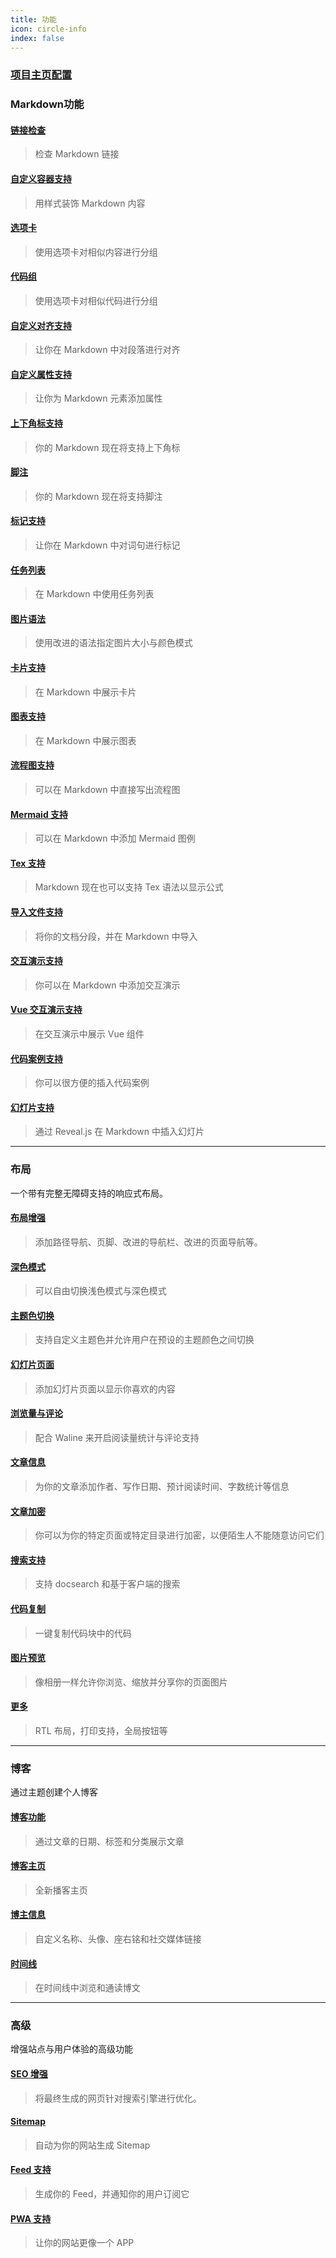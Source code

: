 ```yaml
---
title: 功能
icon: circle-info
index: false
---
```


### [项目主页配置](https://theme-hope.vuejs.press/zh/guide/layout/home/)

### Markdown功能

#### [链接检查](https://theme-hope.vuejs.press/zh/guide/markdown/others.html#link-check)

> 检查 Markdown 链接

#### [自定义容器支持](https://theme-hope.vuejs.press/zh/guide/markdown/container.html)

> 用样式装饰 Markdown 内容

#### [选项卡](https://theme-hope.vuejs.press/zh/guide/markdown/tabs.html)

> 使用选项卡对相似内容进行分组

#### [代码组](https://theme-hope.vuejs.press/zh/guide/markdown/code-tabs.html)

> 使用选项卡对相似代码进行分组

#### [自定义对齐支持](https://theme-hope.vuejs.press/zh/guide/markdown/align.html)

> 让你在 Markdown 中对段落进行对齐

#### [自定义属性支持](https://theme-hope.vuejs.press/zh/guide/markdown/attrs.html)

> 让你为 Markdown 元素添加属性

#### [上下角标支持](https://theme-hope.vuejs.press/zh/guide/markdown/sup-sub.html)

> 你的 Markdown 现在将支持上下角标

#### [脚注](https://theme-hope.vuejs.press/zh/guide/markdown/footnote.html)

> 你的 Markdown 现在将支持脚注

#### [标记支持](https://theme-hope.vuejs.press/zh/guide/markdown/mark.html)

> 让你在 Markdown 中对词句进行标记

#### [任务列表](https://theme-hope.vuejs.press/zh/guide/markdown/tasklist.html)

> 在 Markdown 中使用任务列表

#### [图片语法](https://theme-hope.vuejs.press/zh/guide/markdown/image.html)

> 使用改进的语法指定图片大小与颜色模式

#### [卡片支持](https://theme-hope.vuejs.press/zh/guide/markdown/card.html)

> 在 Markdown 中展示卡片

#### [图表支持](https://theme-hope.vuejs.press/zh/guide/markdown/chart.html)

> 在 Markdown 中展示图表

#### [流程图支持](https://theme-hope.vuejs.press/zh/guide/markdown/flowchart.html)

> 可以在 Markdown 中直接写出流程图

#### [Mermaid 支持](https://theme-hope.vuejs.press/zh/guide/markdown/mermaid.html)

> 可以在 Markdown 中添加 Mermaid 图例

#### [Tex 支持](https://theme-hope.vuejs.press/zh/guide/markdown/tex.html)

> Markdown 现在也可以支持 Tex 语法以显示公式

#### [导入文件支持](https://theme-hope.vuejs.press/zh/guide/markdown/include.html)

> 将你的文档分段，并在 Markdown 中导入

#### [交互演示支持](https://theme-hope.vuejs.press/zh/guide/markdown/playground.html)

> 你可以在 Markdown 中添加交互演示

#### [Vue 交互演示支持](https://theme-hope.vuejs.press/zh/guide/markdown/vue-playground.html)

> 在交互演示中展示 Vue 组件

#### [代码案例支持](https://theme-hope.vuejs.press/zh/guide/markdown/demo/)

> 你可以很方便的插入代码案例

#### [幻灯片支持](https://theme-hope.vuejs.press/zh/guide/markdown/revealjs/)

> 通过 Reveal.js 在 Markdown 中插入幻灯片
---

### 布局

 一个带有完整无障碍支持的响应式布局。

#### [布局增强](https://theme-hope.vuejs.press/zh/guide/layout/)

> 添加路径导航、页脚、改进的导航栏、改进的页面导航等。

#### [深色模式](https://theme-hope.vuejs.press/zh/guide/interface/darkmode.html)

> 可以自由切换浅色模式与深色模式

#### [主题色切换](https://theme-hope.vuejs.press/zh/guide/interface/theme-color.html)

> 支持自定义主题色并允许用户在预设的主题颜色之间切换

#### [幻灯片页面](https://theme-hope.vuejs.press/zh/guide/layout/slides)

> 添加幻灯片页面以显示你喜欢的内容

#### [浏览量与评论](https://theme-hope.vuejs.press/zh/guide/feature/comment.html)

> 配合 Waline 来开启阅读量统计与评论支持

#### [文章信息](https://theme-hope.vuejs.press/zh/guide/feature/page-info.html)

> 为你的文章添加作者、写作日期、预计阅读时间、字数统计等信息

#### [文章加密](https://theme-hope.vuejs.press/zh/guide/feature/encrypt.html)

> 你可以为你的特定页面或特定目录进行加密，以便陌生人不能随意访问它们

#### [搜索支持](https://theme-hope.vuejs.press/zh/guide/feature/search.html)

> 支持 docsearch 和基于客户端的搜索

#### [代码复制](https://theme-hope.vuejs.press/zh/guide/feature/copy-code.html)

> 一键复制代码块中的代码

#### [图片预览](https://theme-hope.vuejs.press/zh/guide/feature/photo-swipe.html)

> 像相册一样允许你浏览、缩放并分享你的页面图片

#### [更多](https://theme-hope.vuejs.press/zh/guide/interface/others.html)

> RTL 布局，打印支持，全局按钮等
---

### 博客

通过主题创建个人博客

#### [博客功能](https://theme-hope.vuejs.press/zh/guide/blog/intro.html)

> 通过文章的日期、标签和分类展示文章

#### [博客主页](https://theme-hope.vuejs.press/zh/guide/blog/home.html)

> 全新播客主页

#### [博主信息](https://theme-hope.vuejs.press/zh/guide/blog/blogger.html)

> 自定义名称、头像、座右铭和社交媒体链接

#### [时间线](https://theme-hope.vuejs.press/zh/guide/blog/timeline.html)

> 在时间线中浏览和通读博文
---

### 高级

增强站点与用户体验的高级功能

#### [SEO 增强](https://theme-hope.vuejs.press/zh/guide/advanced/seo.html)

> 将最终生成的网页针对搜索引擎进行优化。

#### [Sitemap](https://theme-hope.vuejs.press/zh/guide/advanced/sitemap.html)

> 自动为你的网站生成 Sitemap

#### [Feed 支持](https://theme-hope.vuejs.press/zh/guide/advanced/feed.html)

> 生成你的 Feed，并通知你的用户订阅它

#### [PWA 支持](https://theme-hope.vuejs.press/zh/guide/advanced/pwa.html)

> 让你的网站更像一个 APP
